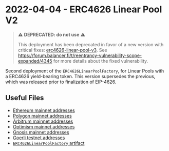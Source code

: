 # 2022-04-04 - ERC4626 Linear Pool V2

> ⚠️ **DEPRECATED: do not use** ⚠️
>
> This deployment has been deprecated in favor of a new version with critical fixes: [erc4626-linear-pool-v3](../../20230206-erc4626-linear-pool-v3/).
> See https://forum.balancer.fi/t/reentrancy-vulnerability-scope-expanded/4345 for more details about the fixed vulnerability.

Second deployment of the `ERC4626LinearPoolFactory`, for Linear Pools with a ERC4626 yield-bearing token. This version supersedes the previous, which was released prior to finalization of EIP-4626.

## Useful Files

- [Ethereum mainnet addresses](./output/mainnet.json)
- [Polygon mainnet addresses](./output/polygon.json)
- [Arbitrum mainnet addresses](./output/arbitrum.json)
- [Optimism mainnet addresses](./output/optimism.json)
- [Gnosis mainnet addresses](./output/gnosis.json)
- [Goerli testnet addresses](./output/goerli.json)
- [`ERC4626LinearPoolFactory` artifact](./artifact/ERC4626LinearPoolFactory.json)
